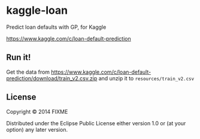 # kaggle-loan

Predict loan defaults with GP, for Kaggle

https://www.kaggle.com/c/loan-default-prediction

## Run it!
Get the data from https://www.kaggle.com/c/loan-default-prediction/download/train_v2.csv.zip and unzip it to `resources/train_v2.csv`

## License

Copyright © 2014 FIXME

Distributed under the Eclipse Public License either version 1.0 or (at
your option) any later version.
